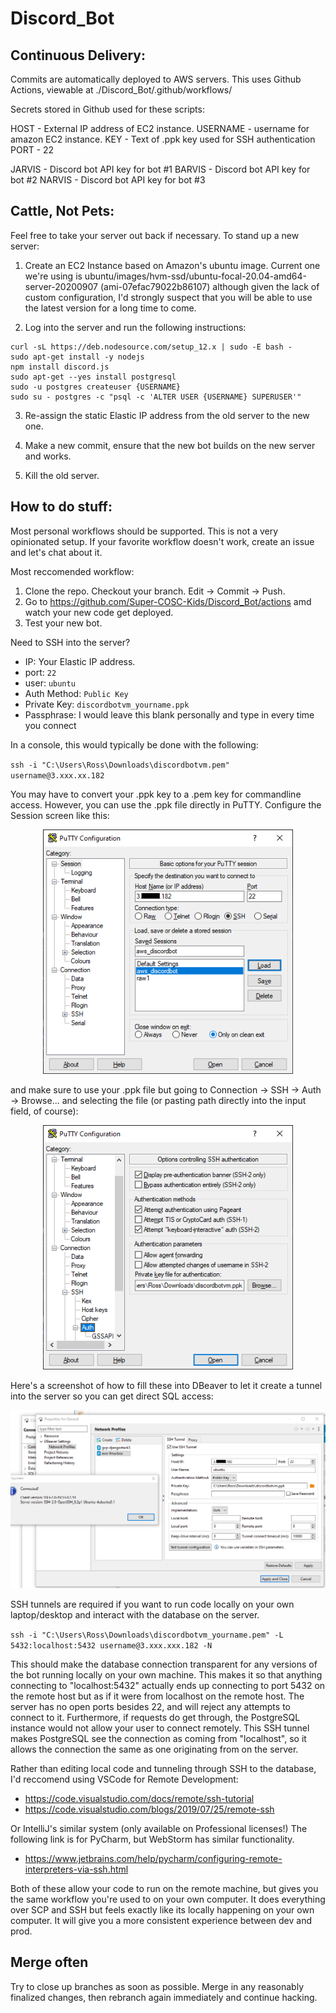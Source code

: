 # Discord_Bot

## Continuous Delivery:

Commits are automatically deployed to AWS servers. This uses Github Actions, viewable at ./Discord_Bot/.github/workflows/

Secrets stored in Github used for these scripts:

HOST - External IP address of EC2 instance.
USERNAME - username for amazon EC2 instance.
KEY - Text of .ppk key used for SSH authentication 
PORT - 22

JARVIS - Discord bot API key for bot #1
BARVIS - Discord bot API key for bot #2
NARVIS - Discord bot API key for bot #3

## Cattle, Not Pets:

Feel free to take your server out back if necessary. To stand up a new server:

1. Create an EC2 Instance based on Amazon's ubuntu image. Current one we're using is ubuntu/images/hvm-ssd/ubuntu-focal-20.04-amd64-server-20200907 (ami-07efac79022b86107) although given the lack of custom configuration, I'd strongly suspect that you will be able to use the latest version for a long time to come.

2. Log into the server and run the following instructions:
```sudo apt-get install npm
curl -sL https://deb.nodesource.com/setup_12.x | sudo -E bash -
sudo apt-get install -y nodejs
npm install discord.js
sudo apt-get --yes install postgresql
sudo -u postgres createuser {USERNAME}
sudo su - postgres -c "psql -c 'ALTER USER {USERNAME} SUPERUSER'"
```

3. Re-assign the static Elastic IP address from the old server to the new one.

4. Make a new commit, ensure that the new bot builds on the new server and works.

5. Kill the old server.

## How to do stuff:

Most personal workflows should be supported. This is not a very opinionated setup. If your favorite workflow doesn't work, create an issue and let's chat about it.

Most reccomended workflow:

1) Clone the repo. Checkout your branch. Edit -> Commit -> Push.
2) Go to https://github.com/Super-COSC-Kids/Discord_Bot/actions amd watch your new code get deployed.
3) Test your new bot.

Need to SSH into the server?

 - IP: Your Elastic IP address.
 - port: `22`
 - user: `ubuntu`
 - Auth Method: `Public Key`
 - Private Key: `discordbotvm_yourname.ppk`
 - Passphrase: I would leave this blank personally and type in every time you connect

In a console, this would typically be done with the following:

`ssh -i "C:\Users\Ross\Downloads\discordbotvm.pem" username@3.xxx.xx.182`

You may have to convert your .ppk key to a .pem key for commandline access. However, you can use the .ppk file directly in PuTTY. Configure the Session screen like this:

<p align="center">
  <img src="./readme_files/images/PuTTY_Session.png" alt="Example screenshot of PuTTY Session settings for SSH access" width="400">
</p>

and make sure to use your .ppk file but going to Connection -> SSH -> Auth -> Browse... and selecting the file (or pasting path directly into the input field, of course):

<p align="center">
  <img src="./readme_files/images/PuTTY_SSH_Auth.png" alt="Example screenshot of PuTTY Session settings for SSH access" width="400">
</p>

Here's a screenshot of how to fill these into DBeaver to let it create a tunnel into the server so you can get direct SQL access:
<p align="center">
  <img src="./readme_files/images/DBeaver_SSH.png" alt="Example screenshot of DBeaver settings for SSH access" width="800">
</p>

SSH tunnels are required if you want to run code locally on your own laptop/desktop and interact with the database on the server. 

`ssh -i "C:\Users\Ross\Downloads\discordbotvm_yourname.pem" -L 5432:localhost:5432 username@3.xxx.xxx.182 -N`

This should make the database connection transparent for any versions of the bot running locally on your own machine. This makes it so that anything connecting to "localhost:5432" actually ends up connecting to port 5432 on the remote host but as if it were from localhost on the remote host. The server has no open ports besides 22, and will reject any attempts to connect to it. Furthermore, if requests do get through, the PostgreSQL instance would not allow your user to connect remotely. This SSH tunnel makes PostgreSQL see the connection as coming from "localhost", so it allows the connection the same as one originating from on the server.

Rather than editing local code and tunneling through SSH to the database, I'd reccomend using VSCode for Remote Development:
 - https://code.visualstudio.com/docs/remote/ssh-tutorial
 - https://code.visualstudio.com/blogs/2019/07/25/remote-ssh

Or IntelliJ's similar system (only available on Professional licenses!) The following link is for PyCharm, but WebStorm has similar functionality.
 - https://www.jetbrains.com/help/pycharm/configuring-remote-interpreters-via-ssh.html

Both of these allow your code to run on the remote machine, but gives you the same workflow you're used to on your own computer. It does everything over SCP and SSH but feels exactly like its locally happening on your own computer. It will give you a more consistent experience between dev and prod.

## Merge often

Try to close up branches as soon as possible. Merge in any reasonably finalized changes, then rebranch again immediately and continue hacking.

